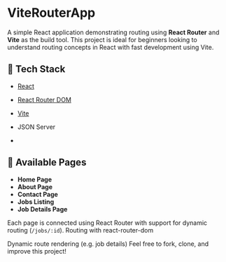 # ViteRouterApp

A simple React application demonstrating routing using **React Router** and **Vite** as the build tool. This project is ideal for beginners looking to understand routing concepts in React with fast development using Vite.

## 🔧 Tech Stack

- [React](https://reactjs.org/)
- [React Router DOM](https://reactrouter.com/)
- [Vite](https://vitejs.dev/)

- JSON Server 
- 
## 📄 Available Pages

- **Home Page**
- **About Page**
- **Contact Page**
- **Jobs Listing**
- **Job Details Page**

Each page is connected using React Router with support for dynamic routing (`/jobs/:id`).
Routing with react-router-dom

Dynamic route rendering (e.g. job details)
Feel free to fork, clone, and improve this project!






